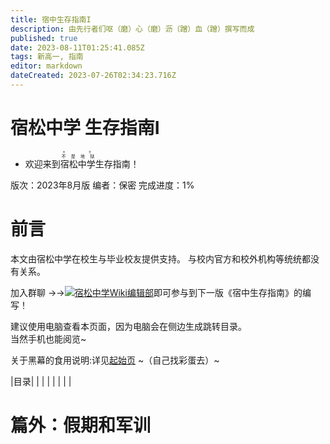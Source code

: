 ```yaml
---
title: 宿中生存指南I
description: 由先行者们呕（磨）心（磨）沥（蹭）血（蹭）撰写而成
published: true
date: 2023-08-11T01:25:41.085Z
tags: 新高一, 指南
editor: markdown
dateCreated: 2023-07-26T02:34:23.716Z
---
```


# 宿松中学 生存指南I
+ 欢迎来到<ruby>宿松中学<rt><ruby>不 是 地 狱<rt>天 堂</ruby></ruby>生存指南！

版次：2023年8月版
编者：保密
完成进度：1%

# 前言
本文由宿松中学在校生与毕业校友提供支持。
与校内官方和校外机构等统统都没有关系。

加入群聊 →→<a target="_blank" href="https://qm.qq.com/cgi-bin/qm/qr?k=EwQgXsyOcX-WKSybkAPortmqktHhKTQI&jump_from=webapi&authKey=jCy7xGfxsmMkYBvLunub0IXn39Y+qrCPmZgSLgpgrHJlgXrXRqJlauQU9KpDjbaM"><img border="0" src="//pub.idqqimg.com/wpa/images/group.png" alt="宿松中学Wiki编辑部" title="宿松中学Wiki编辑部"></a>即可参与到下一版《宿中生存指南》的编写！

建议使用电脑查看本页面，因为电脑会在侧边生成跳转目录。<br><span class="heimu" title="喂，看得见吗？看得见吗？你能看到吧(#`O′)">当然手机也能阅览~</span>

关于黑幕的食用说明:详见[起始页]()
~（自己找彩蛋去）~

|目录|
|
|
|
|
|
|
|

# 篇外：假期和军训
